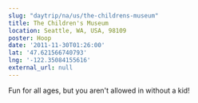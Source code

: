 ```yaml
---
slug: "daytrip/na/us/the-childrens-museum"
title: The Children's Museum
location: Seattle, WA, USA, 98109
poster: Hoop
date: '2011-11-30T01:26:00'
lat: '47.621566740793'
lng: '-122.35084155616'
external_url: null
---
```


Fun for all ages, but you aren't allowed in without a kid!
